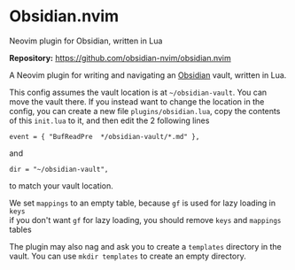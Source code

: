 # Obsidian.nvim

Neovim plugin for Obsidian, written in Lua

**Repository:** <https://github.com/obsidian-nvim/obsidian.nvim>

A Neovim plugin for writing and navigating an [Obsidian](https://obsidian.md) vault, written in Lua.

This config assumes the vault location is at `~/obsidian-vault`. You can move the vault there. If you instead want to change the location in the config, you can create a new file `plugins/obsidian.lua`, copy the contents of this `init.lua` to it, and then edit the 2 following lines

`event = { "BufReadPre  */obsidian-vault/*.md" },`

and

`dir = "~/obsidian-vault",`

to match your vault location. 

We set `mappings` to an empty table, because `gf` is used for lazy loading in `keys`  
if you don't want `gf` for lazy loading, you should remove `keys` and `mappings` tables


The plugin may also nag and ask you to create a `templates` directory in the vault. You can use `mkdir templates` to create an empty directory.

